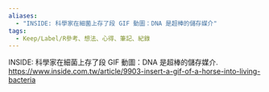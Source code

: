 ```yaml
---
aliases:
  - "INSIDE: 科學家在細菌上存了段 GIF 動圖：DNA 是超棒的儲存媒介"
tags:
  - Keep/Label/R參考、想法、心得、筆記、紀錄
---
```


INSIDE: 科學家在細菌上存了段 GIF 動圖：DNA 是超棒的儲存媒介.
https://www.inside.com.tw/article/9903-insert-a-gif-of-a-horse-into-living-bacteria